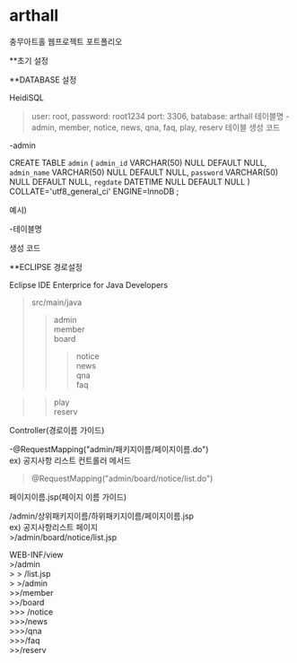 # arthall
충무아트홀 웹프로젝트 포트폴리오

**초기 설정 

**DATABASE 설정

HeidiSQL
> user: root, password: root1234
> port: 3306, batabase: arthall
> 테이블명
  -admin, member, notice, news, qna, faq, play, reserv
> 테이블 생성 코드

-admin

CREATE TABLE `admin` (
	`admin_id` VARCHAR(50) NULL DEFAULT NULL,
	`admin_name` VARCHAR(50) NULL DEFAULT NULL,
	`password` VARCHAR(50) NULL DEFAULT NULL,
	`regdate` DATETIME NULL DEFAULT NULL
)
COLLATE='utf8_general_ci'
ENGINE=InnoDB
;

예시)

-테이블명

생성 코드

**ECLIPSE 경로설정   

Eclipse IDE Enterprice for Java Developers   

>src/main/java   
>	>admin   
>	>member   
>	>board   
>	>	>notice   
>	>	>news   
>	>	>qna   
>	>	>faq

>	>play   
>	>reserv   

Controller(경로이름 가이드)      

-@RequestMapping("admin/패키지이름/페이지이름.do")    
ex) 공지사항 리스트 컨트롤러 메서드    
  >@RequestMapping("admin/board/notice/list.do")   

페이지이름.jsp(페이지 이름 가이드)   

  /admin/상위패키지이름/하위패키지이름/페이지이름.jsp   
  ex) 공지사항리스트 페이지   
      >/admin/board/notice/list.jsp   

  WEB-INF/view   
     >/admin   
      >	>  /list.jsp   
       > >/admin   
        >>/member   
        >>/board   
          >>>  /notice   
            >>>/news   
            >>>/qna   
            >>>/faq   
        >>/reserv   


